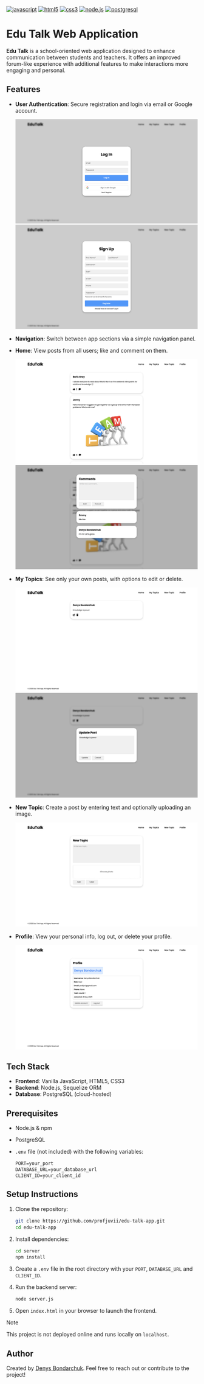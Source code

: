 [![javascript](https://img.shields.io/badge/javascript-F7DF1E?style=flat\&logo=javascript\&logoColor=black)](https://developer.mozilla.org/en-US/docs/Web/JavaScript)
[![html5](https://img.shields.io/badge/html5-E34F26?style=flat\&logo=html5\&logoColor=white)](https://developer.mozilla.org/en-US/docs/Web/HTML)
[![css3](https://img.shields.io/badge/css3-1572B6?style=flat\&logo=css\&logoColor=white)](https://developer.mozilla.org/en-US/docs/Web/CSS)
[![node.js](https://img.shields.io/badge/node.js-8CC84B?style=flat\&logo=node.js\&logoColor=white)](https://nodejs.org/)
[![postgresql](https://img.shields.io/badge/postgresql-blue?logo=postgresql&logoColor=white)](https://www.postgresql.org/)

# Edu Talk Web Application

**Edu Talk** is a school-oriented web application designed to enhance communication between students and teachers. It offers an improved forum-like experience with additional features to make interactions more engaging and personal.

## Features

* **User Authentication**: Secure registration and login via email or Google account.
  
  ![Login](screenshots/login.png)
  ![Signup](screenshots/signup.png)

* **Navigation**: Switch between app sections via a simple navigation panel.

* **Home**: View posts from all users; like and comment on them.

  ![Home Feed](screenshots/home-feed.png)
  ![Comments](screenshots/comments.png)

* **My Topics**: See only your own posts, with options to edit or delete.

  ![My Topics](screenshots/my-topics.png)
  ![Update Post](screenshots/update-post.png)

* **New Topic**: Create a post by entering text and optionally uploading an image.

  ![New Topic](screenshots/new-topic.png)

* **Profile**: View your personal info, log out, or delete your profile.

  ![Profile](screenshots/profile.png)

## Tech Stack

* **Frontend**: Vanilla JavaScript, HTML5, CSS3
* **Backend**: Node.js, Sequelize ORM
* **Database**: PostgreSQL (cloud-hosted)

## Prerequisites

* Node.js & npm
* PostgreSQL
* `.env` file (not included) with the following variables:

  ```
  PORT=your_port
  DATABASE_URL=your_database_url
  CLIENT_ID=your_client_id
  ```

## Setup Instructions

1. Clone the repository:

   ```bash
   git clone https://github.com/profjuvii/edu-talk-app.git
   cd edu-talk-app
   ```
2. Install dependencies:

   ```bash
   cd server
   npm install
   ```
3. Create a `.env` file in the root directory with your `PORT`, `DATABASE_URL` and `CLIENT_ID`.
4. Run the backend server:

   ```bash
   node server.js
   ```
5. Open `index.html` in your browser to launch the frontend.

> [!NOTE]
>
> This project is not deployed online and runs locally on `localhost`.

## Author

Created by [Denys Bondarchuk](https://github.com/profjuvii). Feel free to reach out or contribute to the project!
